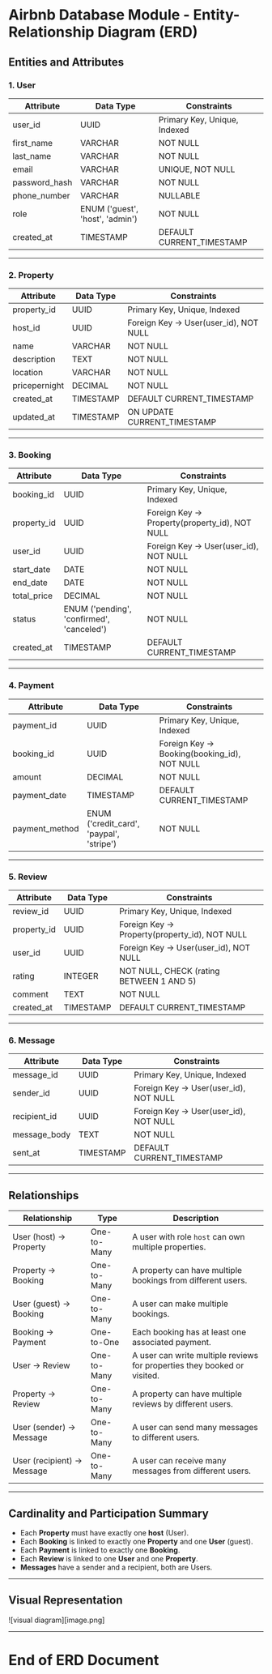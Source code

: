 # Airbnb Database Module - Entity-Relationship Diagram (ERD)

## Entities and Attributes

### 1. User

| Attribute      | Data Type                     | Constraints                  |
|----------------|-------------------------------|------------------------------|
| user_id        | UUID                          | Primary Key, Unique, Indexed |
| first_name     | VARCHAR                      | NOT NULL                     |
| last_name      | VARCHAR                      | NOT NULL                     |
| email          | VARCHAR                      | UNIQUE, NOT NULL             |
| password_hash  | VARCHAR                      | NOT NULL                     |
| phone_number   | VARCHAR                      | NULLABLE                     |
| role           | ENUM ('guest', 'host', 'admin') | NOT NULL                 |
| created_at     | TIMESTAMP                    | DEFAULT CURRENT_TIMESTAMP    |

---

### 2. Property

| Attribute      | Data Type                     | Constraints                        |
|----------------|-------------------------------|----------------------------------|
| property_id    | UUID                          | Primary Key, Unique, Indexed     |
| host_id        | UUID                          | Foreign Key → User(user_id), NOT NULL |
| name           | VARCHAR                      | NOT NULL                         |
| description    | TEXT                         | NOT NULL                         |
| location       | VARCHAR                      | NOT NULL                         |
| pricepernight  | DECIMAL                      | NOT NULL                         |
| created_at     | TIMESTAMP                    | DEFAULT CURRENT_TIMESTAMP        |
| updated_at     | TIMESTAMP                    | ON UPDATE CURRENT_TIMESTAMP      |

---

### 3. Booking

| Attribute      | Data Type                     | Constraints                         |
|----------------|-------------------------------|-----------------------------------|
| booking_id     | UUID                          | Primary Key, Unique, Indexed      |
| property_id    | UUID                          | Foreign Key → Property(property_id), NOT NULL |
| user_id        | UUID                          | Foreign Key → User(user_id), NOT NULL         |
| start_date     | DATE                         | NOT NULL                          |
| end_date       | DATE                         | NOT NULL                          |
| total_price    | DECIMAL                      | NOT NULL                          |
| status         | ENUM ('pending', 'confirmed', 'canceled') | NOT NULL                |
| created_at     | TIMESTAMP                    | DEFAULT CURRENT_TIMESTAMP         |

---

### 4. Payment

| Attribute      | Data Type                     | Constraints                        |
|----------------|-------------------------------|----------------------------------|
| payment_id     | UUID                          | Primary Key, Unique, Indexed     |
| booking_id     | UUID                          | Foreign Key → Booking(booking_id), NOT NULL |
| amount         | DECIMAL                      | NOT NULL                        |
| payment_date   | TIMESTAMP                    | DEFAULT CURRENT_TIMESTAMP        |
| payment_method | ENUM ('credit_card', 'paypal', 'stripe') | NOT NULL               |

---

### 5. Review

| Attribute      | Data Type                     | Constraints                         |
|----------------|-------------------------------|-----------------------------------|
| review_id      | UUID                          | Primary Key, Unique, Indexed      |
| property_id    | UUID                          | Foreign Key → Property(property_id), NOT NULL |
| user_id        | UUID                          | Foreign Key → User(user_id), NOT NULL         |
| rating         | INTEGER                      | NOT NULL, CHECK (rating BETWEEN 1 AND 5)  |
| comment        | TEXT                         | NOT NULL                         |
| created_at     | TIMESTAMP                    | DEFAULT CURRENT_TIMESTAMP         |

---

### 6. Message

| Attribute      | Data Type                     | Constraints                         |
|----------------|-------------------------------|-----------------------------------|
| message_id     | UUID                          | Primary Key, Unique, Indexed      |
| sender_id      | UUID                          | Foreign Key → User(user_id), NOT NULL       |
| recipient_id   | UUID                          | Foreign Key → User(user_id), NOT NULL       |
| message_body   | TEXT                         | NOT NULL                         |
| sent_at        | TIMESTAMP                    | DEFAULT CURRENT_TIMESTAMP         |

---

## Relationships

| Relationship              | Type          | Description                                                             |
|---------------------------|---------------|-------------------------------------------------------------------------|
| User (host) → Property    | One-to-Many   | A user with role `host` can own multiple properties.                    |
| Property → Booking        | One-to-Many   | A property can have multiple bookings from different users.             |
| User (guest) → Booking    | One-to-Many   | A user can make multiple bookings.                                      |
| Booking → Payment         | One-to-One    | Each booking has at least one associated payment.                       |
| User → Review             | One-to-Many   | A user can write multiple reviews for properties they booked or visited.|
| Property → Review         | One-to-Many   | A property can have multiple reviews by different users.                |
| User (sender) → Message   | One-to-Many   | A user can send many messages to different users.                       |
| User (recipient) → Message| One-to-Many   | A user can receive many messages from different users.                  |

---

## Cardinality and Participation Summary

- Each **Property** must have exactly one **host** (User).
- Each **Booking** is linked to exactly one **Property** and one **User** (guest).
- Each **Payment** is linked to exactly one **Booking**.
- Each **Review** is linked to one **User** and one **Property**.
- **Messages** have a sender and a recipient, both are Users.

---

## Visual Representation

![visual diagram][image.png]

---

# End of ERD Document
